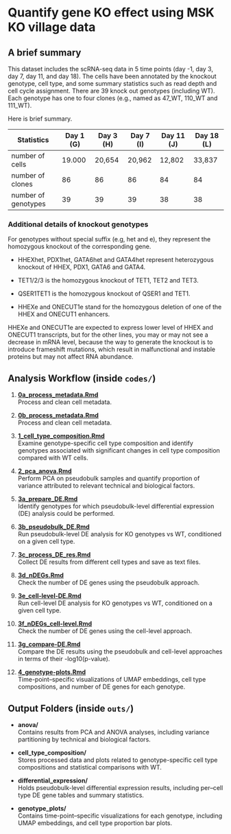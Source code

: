 # Quantify gene KO effect using MSK KO village data

## A brief summary

This dataset includes the scRNA-seq data in 5 time points (day -1, day 3, day 7, day 11, and day 18). The cells have been annotated by the knockout genotype, cell type, and some summary statistics such as read depth and cell cycle assignment. There are 39 knock out genotypes (including WT). Each genotype has one to four clones (e.g., named as 47_WT, 110_WT and 111_WT). 

Here is brief summary.

Statistics | Day 1 (G) | Day 3 (H)  | Day 7 (I) | Day 11 (J) | Day 18 (L)
--- | --- | --- | --- | --- | --- 
number of cells | 19.000 | 20,654 | 20,962 | 12,802 | 33,837
number of clones | 86 | 86 | 86 | 84 | 84
number of genotypes | 39 | 39 | 39 | 38 | 38

### Additional details of knockout genotypes

For genotypes without special suffix (e.g, het and e), they represent the homozygous knockout of the corresponding gene.

* HHEXhet, PDX1het, GATA6het and GATA4het represent heterozygous knockout of HHEX, PDX1, GATA6 and GATA4.

* TET1/2/3 is the homozygous knockout of TET1, TET2 and TET3.

* QSER1TET1 is the homozygous knockout of QSER1 and TET1.

* HHEXe and ONECUT1e stand for the homozygous deletion of one of the HHEX and ONECUT1 enhancers.

HHEXe and ONECUT1e are expected to express lower level of HHEX and ONECUT1 transcripts, but for the other lines, you may or may not see a decrease in mRNA level, because the way to generate the knockout is to introduce frameshift mutations, which result in malfunctional and instable proteins but may not affect RNA abundance.


## Analysis Workflow (inside `codes/`)

1. [**0a_process_metadata.Rmd**](code/0a_process_metadata.Rmd)  
   Process and clean cell metadata.
   
2. [**0b_process_metadata.Rmd**](code/0b_umap-embedding.Rmd)  
Process and clean cell metadata.

3. [**1_cell_type_composition.Rmd**](code/1_cell_type_composition.Rmd)  
   Examine genotype-specific cell type composition and identify genotypes associated with significant changes in cell type composition compared with WT cells.

4. [**2_pca_anova.Rmd**](code/2_pca_anova.Rmd)  
   Perform PCA on pseudobulk samples and quantify proportion of variance attributed to relevant technical and biological factors.

5. [**3a_prepare_DE.Rmd**](code/3a_prepare_DE.Rmd)  
   Identify genotypes for which pseudobulk-level differential expression (DE) analysis could be performed.

6. [**3b_pseudobulk_DE.Rmd**](code/3b_pseudobulk_DE.Rmd)  
   Run pseudobulk-level DE analysis for KO genotypes vs WT, conditioned on a given cell type.

7. [**3c_process_DE_res.Rmd**](code/3c_process_DE_res.Rmd)  
   Collect DE results from different cell types and save as text files.

8. [**3d_nDEGs.Rmd**](code/3d_nDEGs.Rmd)  
   Check the number of DE genes using the pseudobulk approach.
   
9. [**3e_cell-level-DE.Rmd**](code/3e_cell-level-DE.Rmd)  
   Run cell-level DE analysis for KO genotypes vs WT, conditioned on a given cell type.

10. [**3f_nDEGs_cell-level.Rmd**](code/3f_nDEGs_cell-level.Rmd)  
   Check the number of DE genes using the cell-level approach.

11. [**3g_compare-DE.Rmd**](code/3g_compare-DE.Rmd)  
  Compare the DE results using the pseudobulk and cell-level approaches in terms of their -log10(p-value).

12. [**4_genotype-plots.Rmd**](code/4_genotype-plots.Rmd)  
   Time-point–specific visualizations of UMAP embeddings, cell type compositions, and number of DE genes for each genotype.


## Output Folders (inside `outs/`)

- **anova/**  
  Contains results from PCA and ANOVA analyses, including variance partitioning by technical and biological factors.

- **cell_type_composition/**  
  Stores processed data and plots related to genotype-specific cell type compositions and statistical comparisons with WT.

- **differential_expression/**  
  Holds pseudobulk-level differential expression results, including per–cell type DE gene tables and summary statistics.

- **genotype_plots/**  
  Contains time-point–specific visualizations for each genotype, including UMAP embeddings, and cell type proportion bar plots.
